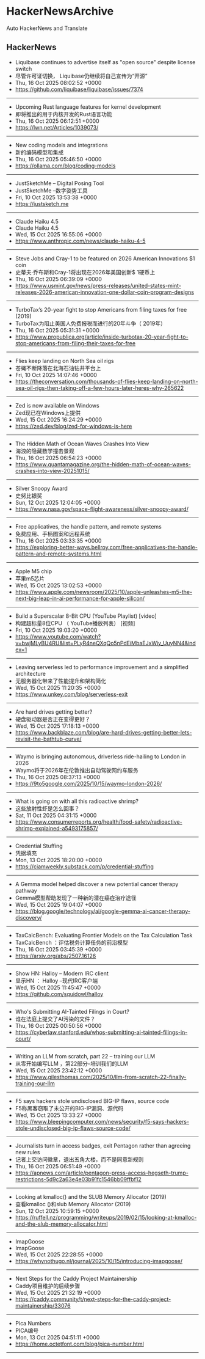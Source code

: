 # HackerNewsArchive
Auto HackerNews and Translate

## HackerNews
* Liquibase continues to advertise itself as "open source" despite license switch
* 尽管许可证切换， Liquibase仍继续将自己宣传为“开源”
* Thu, 16 Oct 2025 08:02:52 +0000
* https://github.com/liquibase/liquibase/issues/7374
----
* Upcoming Rust language features for kernel development
* 即将推出的用于内核开发的Rust语言功能
* Thu, 16 Oct 2025 06:12:51 +0000
* https://lwn.net/Articles/1039073/
----
* New coding models and integrations
* 新的编码模型和集成
* Thu, 16 Oct 2025 05:46:50 +0000
* https://ollama.com/blog/coding-models
----
* JustSketchMe – Digital Posing Tool
* JustSketchMe –数字姿势工具
* Fri, 10 Oct 2025 13:53:38 +0000
* https://justsketch.me
----
* Claude Haiku 4.5
* Claude Haiku 4.5
* Wed, 15 Oct 2025 16:55:06 +0000
* https://www.anthropic.com/news/claude-haiku-4-5
----
* Steve Jobs and Cray-1 to be featured on 2026 American Innovations $1 coin
* 史蒂夫·乔布斯和Cray-1将出现在2026年美国创新$ 1硬币上
* Thu, 16 Oct 2025 06:39:09 +0000
* https://www.usmint.gov/news/press-releases/united-states-mint-releases-2026-american-innovation-one-dollar-coin-program-designs
----
* TurboTax’s 20-year fight to stop Americans from filing taxes for free (2019)
* TurboTax为阻止美国人免费报税而进行的20年斗争（ 2019年）
* Thu, 16 Oct 2025 05:31:31 +0000
* https://www.propublica.org/article/inside-turbotax-20-year-fight-to-stop-americans-from-filing-their-taxes-for-free
----
* Flies keep landing on North Sea oil rigs
* 苍蝇不断降落在北海石油钻井平台上
* Fri, 10 Oct 2025 14:07:46 +0000
* https://theconversation.com/thousands-of-flies-keep-landing-on-north-sea-oil-rigs-then-taking-off-a-few-hours-later-heres-why-265622
----
* Zed is now available on Windows
* Zed现已在Windows上提供
* Wed, 15 Oct 2025 16:24:29 +0000
* https://zed.dev/blog/zed-for-windows-is-here
----
* The Hidden Math of Ocean Waves Crashes Into View
* 海浪的隐藏数学撞击景观
* Thu, 16 Oct 2025 06:54:23 +0000
* https://www.quantamagazine.org/the-hidden-math-of-ocean-waves-crashes-into-view-20251015/
----
* Silver Snoopy Award
* 史努比银奖
* Sun, 12 Oct 2025 12:04:05 +0000
* https://www.nasa.gov/space-flight-awareness/silver-snoopy-award/
----
* Free applicatives, the handle pattern, and remote systems
* 免费应用、手柄图案和远程系统
* Thu, 16 Oct 2025 03:33:35 +0000
* https://exploring-better-ways.bellroy.com/free-applicatives-the-handle-pattern-and-remote-systems.html
----
* Apple M5 chip
* 苹果m5芯片
* Wed, 15 Oct 2025 13:02:53 +0000
* https://www.apple.com/newsroom/2025/10/apple-unleashes-m5-the-next-big-leap-in-ai-performance-for-apple-silicon/
----
* Build a Superscalar 8-Bit CPU (YouTube Playlist) [video]
* 构建超标量8位CPU （ YouTube播放列表） [视频]
* Fri, 10 Oct 2025 19:03:20 +0000
* https://www.youtube.com/watch?v=bwjMLyBU4RU&list=PLyR4neQXqQo5nPdEiMbaEJxWiy_UuyNN4&index=1
----
* Leaving serverless led to performance improvement and a simplified architecture
* 无服务器化带来了性能提升和架构简化
* Wed, 15 Oct 2025 11:20:35 +0000
* https://www.unkey.com/blog/serverless-exit
----
* Are hard drives getting better?
* 硬盘驱动器是否正在变得更好？
* Wed, 15 Oct 2025 17:18:13 +0000
* https://www.backblaze.com/blog/are-hard-drives-getting-better-lets-revisit-the-bathtub-curve/
----
* Waymo is bringing autonomous, driverless ride-hailing to London in 2026
* Waymo将于2026年在伦敦推出自动驾驶网约车服务
* Thu, 16 Oct 2025 08:37:13 +0000
* https://9to5google.com/2025/10/15/waymo-london-2026/
----
* What is going on with all this radioactive shrimp?
* 这些放射性虾是怎么回事？
* Sat, 11 Oct 2025 04:31:15 +0000
* https://www.consumerreports.org/health/food-safety/radioactive-shrimp-explained-a5493175857/
----
* Credential Stuffing
* 凭据填充
* Mon, 13 Oct 2025 18:20:00 +0000
* https://ciamweekly.substack.com/p/credential-stuffing
----
* A Gemma model helped discover a new potential cancer therapy pathway
* Gemma模型帮助发现了一种新的潜在癌症治疗途径
* Wed, 15 Oct 2025 19:04:07 +0000
* https://blog.google/technology/ai/google-gemma-ai-cancer-therapy-discovery/
----
* TaxCalcBench: Evaluating Frontier Models on the Tax Calculation Task
* TaxCalcBench ：评估税务计算任务的前沿模型
* Thu, 16 Oct 2025 03:45:39 +0000
* https://arxiv.org/abs/2507.16126
----
* Show HN: Halloy – Modern IRC client
* 显示HN ： Halloy –现代IRC客户端
* Wed, 15 Oct 2025 11:45:47 +0000
* https://github.com/squidowl/halloy
----
* Who's Submitting AI-Tainted Filings in Court?
* 谁在法庭上提交了AI污染的文件？
* Thu, 16 Oct 2025 00:50:56 +0000
* https://cyberlaw.stanford.edu/whos-submitting-ai-tainted-filings-in-court/
----
* Writing an LLM from scratch, part 22 – training our LLM
* 从零开始编写LLM ，第22部分–培训我们的LLM
* Wed, 15 Oct 2025 23:42:12 +0000
* https://www.gilesthomas.com/2025/10/llm-from-scratch-22-finally-training-our-llm
----
* F5 says hackers stole undisclosed BIG-IP flaws, source code
* F5称黑客窃取了未公开的BIG-IP漏洞、源代码
* Wed, 15 Oct 2025 13:33:27 +0000
* https://www.bleepingcomputer.com/news/security/f5-says-hackers-stole-undisclosed-big-ip-flaws-source-code/
----
* Journalists turn in access badges, exit Pentagon rather than agreeing new rules
* 记者上交访问徽章，退出五角大楼，而不是同意新规则
* Thu, 16 Oct 2025 06:51:49 +0000
* https://apnews.com/article/pentagon-press-access-hegseth-trump-restrictions-5d9c2a63e4e03b91fc1546bb09ffbf12
----
* Looking at kmalloc() and the SLUB Memory Allocator (2019)
* 查看kmalloc ()和slub Memory Allocator (2019)
* Sun, 12 Oct 2025 10:59:15 +0000
* https://ruffell.nz/programming/writeups/2019/02/15/looking-at-kmalloc-and-the-slub-memory-allocator.html
----
* ImapGoose
* ImapGoose
* Wed, 15 Oct 2025 22:28:55 +0000
* https://whynothugo.nl/journal/2025/10/15/introducing-imapgoose/
----
* Next Steps for the Caddy Project Maintainership
* Caddy项目维护的后续步骤
* Wed, 15 Oct 2025 21:32:19 +0000
* https://caddy.community/t/next-steps-for-the-caddy-project-maintainership/33076
----
* Pica Numbers
* PICA编号
* Mon, 13 Oct 2025 04:51:11 +0000
* https://home.octetfont.com/blog/pica-number.html
----

